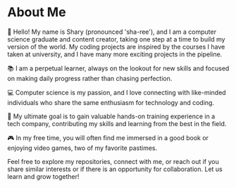 # About Me

👋 Hello! My name is Shary (pronounced 'sha-ree'), and I am a computer science graduate and content creator, taking one step at a time to build my version of the world. My coding projects are inspired by the courses I have taken at university, and I have many more exciting projects in the pipeline.

📚 I am a perpetual learner, always on the lookout for new skills and focused on making daily progress rather than chasing perfection.

💻 Computer science is my passion, and I love connecting with like-minded individuals who share the same enthusiasm for technology and coding.

🌟 My ultimate goal is to gain valuable hands-on training experience in a tech company, contributing my skills and learning from the best in the field.

🎮 In my free time, you will often find me immersed in a good book or enjoying video games, two of my favorite pastimes.

Feel free to explore my repositories, connect with me, or reach out if you share similar interests or if there is an opportunity for collaboration. Let us learn and grow together!
